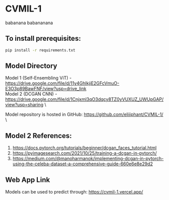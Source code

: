 # CVMIL-1
babanana babananana

## To install prerequisites:
```bash
pip install -r requirements.txt
```

## Model Directory
Model 1 (Self-Ensembling ViT) - https://drive.google.com/file/d/11y4GhlkjiE2GFcVmuO-E3O3p89BawFNF/view?usp=drive_link \
Model 2 (DCGAN CNN) - https://drive.google.com/file/d/1Cnjxml3qO3dqcy8TZ0yVUXUZ_UWUpGAP/view?usp=sharing \

Model repository is hosted in GitHub: https://github.com/eliiiphant/CVMIL-1/ \

## Model 2 References:
1. https://docs.pytorch.org/tutorials/beginner/dcgan_faces_tutorial.html
2. https://pyimagesearch.com/2021/10/25/training-a-dcgan-in-pytorch/
3. https://medium.com/@manoharmanok/implementing-dcgan-in-pytorch-using-the-celeba-dataset-a-comprehensive-guide-660e6e8e29d2

## Web App Link
Models can be used to predict through: https://cvmil-1.vercel.app/
